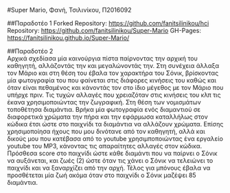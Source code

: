 #Super Mario, Φανή, Τσιλινίκου, Π2016092

##Παραδοτέο 1
Forked Repository: https://github.com/fanitsilinikou/hci
Repository: https://github.com/fanitsilinikou/Super-Mario
GH-Pages: https://fanitsilinikou.github.io/Super-Mario/

##Παραδοτέο 2<br>
Αρχικά σχεδίασα μία καινούργια πίστα παίρνοντας την αρχική του καθηγητή, αλλάζοντάς την και μεγαλώνοντάς την.
Στη συνέχεια άλλαξα τον Μάριο και στη θέση του έβαλα τον χαρακτήρα του Σόνικ, βρίσκοντας μία φωτογραφία του 
που φαίνεται στις διάφορες κινήσεις του καθώς και όταν είναι πεθαμένος και κάνοντάς τον στο ίδιο μέγεθος 
με τον Μάριο που υπήρχε πριν. Τις τυχών αλλαγές που χρειαζόταν στις κινήσεις του κλπ τις έκανα χρησιμοποιώντας
την ζωγραφική. Στη θέση των νομισμάτων τοποθέτησα διαμάντια. Βρήκα μία φωτογραφία ενός διαμαντιού σε διαφορετικά 
χρώματα την πήρα και την εφάρμωσα καταλλήλως στον κώδικα έτσι ώστε στο παιχνίδι τα διαμάντια να αλλάζουν 
χρώματα. Επίσης χρησιμοποίησα ήχους που μου δινότανε από τον καθηγητή, αλλά και δικούς μου που κατέβασα από το
youtube χρησιμποποιώντας ένα εργαλείο youtube του MP3, κάνοντας τις απαραίτητες αλλαγές στον κώδικα. Πρόσθεσα 
score στο παιχνίδι ώστε κάθε διαμάντι που να παίρνει ο Σόνικ να αυξάνεται, και ζωές (2) ώστε όταν τις χάνει ο Σόνικ 
να τελειώνει το παιχνίδι και να ξαναρχίζει από την αρχή. Τέλος για μπόνους έβαλα να προσθέτεται μία ζωή ακόμα όταν
στο παιχνίδι ο Σόνικ μαζέψει 85 διαμάντια.<br>

##
